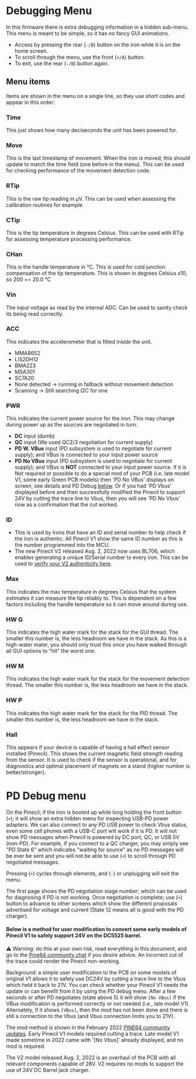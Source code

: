 # Debugging Menu

In this firmware there is extra debugging information in a hidden sub-menu.
This menu is meant to be simple, so it has no fancy GUI animations.

- Access by pressing the rear (``-/B``) button on the iron while it is on the home screen.
- To scroll through the menu, use the front (``+/A``) button.
- To exit, use the rear (``-/B``) button again.

## Menu items

Items are shown in the menu on a single line, so they use short codes and appear in this order:

### Time

This just shows how many deciseconds the unit has been powered for.

### Move

This is the last timestamp of movement. When the iron is moved, this should update to match the time field (one before in the menu).
This can be used for checking performance of the movement detection code.

### RTip

This is the raw tip reading in μV. This can be used when assessing the calibration routines for example.

### CTip

This is the tip temperature in degrees Celsius.
This can be used with RTip for assessing temperature processing performance.

### CHan

This is the handle temperature in °C. This is used for cold junction compensation of the tip temperature.
This is shown in degrees Celsius x10, so 200 == 20.0 °C

### Vin

The input voltage as read by the internal ADC. Can be used to sanity check its being read correctly.

### ACC

This indicates the accelerometer that is fitted inside the unit.

- MMA8652
- LIS2DH12
- BMA223
- MSA301
- SC7A20
- None detected -> running in fallback without movement detection
- Scanning -> Still searching I2C for one

### PWR

This indicates the current power source for the iron.
This may change during power up as the sources are negotiated in turn.

- **DC** input (dumb)
- **QC** input (We used QC2/3 negotiation for current supply)
- **PD W. VBus** input (PD subsystem is used to negotiate for current supply); and VBus is connected to your input power source
- **PD No VBus** input (PD subsystem is used to negotiate for current supply); and VBus is **NOT** connected to your input power source. If it is Not required or possible to do a special mod of your PCB (i.e. late model V1, some early Green PCB models) then 'PD No VBus' displays on screen, see details and PD Debug [below](/Documentation/DebugMenu.md#pd-debug-menu). Or if you had 'PD Vbus' displayed before and then successfully modified the Pinecil to support 24V by cutting the trace line to Vbus, then you will see 'PD No Vbus' now as a confirmation that the cut worked.

### ID
- This is used by Irons that have an ID and serial number to help check if the iron is authentic. All Pinecil V1 show the same ID number as this is the number programmed into the MCU.
- The new Pinecil V2 released Aug. 2, 2022 now uses BL706, which enables generating a unique ID/Serial number to every iron. This can be used to [verify your V2 authenticity here](https://pinecil.pine64.org/).

### Max

This indicates the max temperature in degrees Celsius that the system estimates it can measure the tip reliably to.
This is dependent on a few factors including the handle temperature so it can move around during use.

### HW G

This indicates the high water mark for the stack for the GUI thread. The smaller this number is, the less headroom we have in the stack.
As this is a high-water mater, you should only trust this once you have walked through all GUI options to "hit" the worst one.

### HW M

This indicates the high water mark for the stack for the movement detection thread. The smaller this number is, the less headroom we have in the stack.

### HW P

This indicates the high water mark for the stack for the PID thread. The smaller this number is, the less headroom we have in the stack.

### Hall

This appears if your device is capable of having a hall effect sensor installed (Pinecil).
This shows the current magnetic field strength reading from the sensor. It is used to check if the sensor is operational, and for diagnostics and optimal placement of magnets on a stand (higher number is better/stronger).

# PD Debug menu

On the Pinecil; if the iron is booted up while long holding the front button (`+`); it will show an extra hidden menu for inspecting USB-PD power adapters. We can also connect to any PD USB power to check Vbus status, even some cell phones with a USB-C port will work if it is PD. It will not show PD messages when Pinecil is powered by DC port, QC, or USB 5V (non-PD). For example, if you connect to a QC charger, you may simply see "PD State 6" which indicates "waiting for source" as no PD messages will be ever be sent and you will not be able to use (`+`) to scroll through PD negotiated messages.

Pressing (`+`) cycles through elements, and (`-`) or unplugging will exit the menu.

The first page shows the PD negotiation stage number; which can be used for diagnosing if PD is not working. Once negotiation is complete; use (`+`) button to advance to other screens which show the different proposals advertised for voltage and current (State 12 means all is good with the PD charger).

#### Below is a method for user modification to convert some early models of Pinecil V1 to safely support 24V on the DC5525 barrel.
⚠️ Warning: do this at your own risk, read everything in this document, and go to the [Pine64 community chat](https://wiki.pine64.org/wiki/Pinecil#Community_links) if you desire advice. An incorrect cut of the trace could render the Pinecil non-working.

Background: a simple user modification to the PCB on some models of original V1 allows it to safely use DC24V by cutting a trace line to the Vbus which held it back to 21V. You can check whether your Pinecil V1 needs the update or can benefit from it by using the PD debug menu. After a few seconds or after PD negotiates (state above 5) it will show `[No VBus]` if the VBus modification is performed correctly or not needed (i.e., late model V1). Alternately, if it shows `[VBus]`, then the mod has not been done and there is still a connection to the Vbus (and Vbus connection limits you to 21V).

The mod method is shown in the February 2022 [PINE64 community updates](https://www.pine64.org/2022/02/15/february-update-chat-with-the-machine/). Early Pinecil V1 models required cutting a trace. Late model V1 made sometime in 2022 came with '[No Vbus]' already displayed, and no mod is required.

The V2 model released Aug. 2, 2022 is an overhaul of the PCB with all relevant components capable of 28V. V2 requires no mods to support the use of 24V DC Barrel jack charger.
